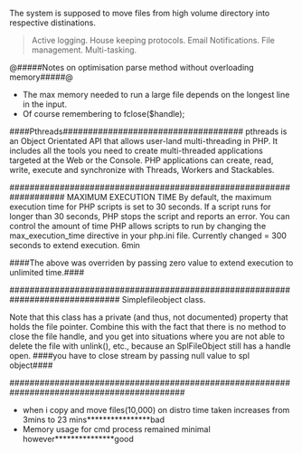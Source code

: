 The system is supposed to move files from high volume directory into respective distinations.
> Active logging.
> House keeping protocols.
> Email Notifications.
> File management.
> Multi-tasking.

@#####Notes on optimisation parse method without overloading memory#####@
- The max memory needed to run a large file depends on the longest line in the input.
- Of course remembering to fclose($handle);



####Pthreads####################################
pthreads is an Object Orientated API that allows user-land multi-threading in PHP.
It includes all the tools you need to create multi-threaded applications targeted at the Web or the Console.
PHP applications can create, read, write, execute and synchronize with Threads, Workers and Stackables.

###################################################################
MAXIMUM EXECUTION TIME
By default, the maximum execution time for PHP scripts is set to 30 seconds.
If a script runs for longer than 30 seconds, PHP stops the script and reports an error.
You can control the amount of time PHP allows scripts to run by changing
the max_execution_time directive in your php.ini file.
Currently changed = 300 seconds to extend execution. 6min

####The above was overriden by passing zero value to extend execution to unlimited time.####

##############################################################################
Simplefileobject class.

Note that this class has a private (and thus, not documented) property that holds the file pointer.
Combine this with the fact that there is no method to close the file handle, and you get into situations
where you are not able to delete the file with unlink(), etc., because an SplFileObject still has a handle open.
####you have to close stream by passing null value to spl object####

###########################################################################################
- when i copy and move files(10,000) on distro time taken increases from 3mins to 23 mins****************bad
- Memory usage for cmd process remained minimal however***************good
